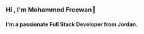 ### Hi , I'm Mohammed Freewan👋

#### I'm a passionate Full Stack Developer from Jordan.

<!--
**mfreewan/mfreewan** is a ✨ _special_ ✨ repository because its `README.md` (this file) appears on your GitHub profile.

I'm a passionate Full Stack Developer from Jordan.

- 🔭 i Graduated from SDK Training Center as a Full Stack Developer 
- 🌱 I’m currently learning MERN Stack
- 👯 I’m looking to collaborate on OpenSource Projects
- 📫 How to reach me: m.freewan@outlook.sa
- ⚡ Fun fact, I learn the mechanics of cars and engines, and I am interested in modifying them.
-->
